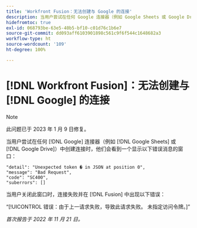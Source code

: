 ```yaml
---
title: 'Workfront Fusion：无法创建与 Google 的连接'
description: 当用户尝试在任何 Google 连接器（例如 Google Sheets 或 Google Drive）中创建连接时，不会创建连接并且用户会看到各种错误消息。
hidefromtoc: true
exl-id: 068793be-63e5-40b5-bf10-c01d76c1b6e7
source-git-commit: dd093aff6103901898c561c9f6f544c1648682a3
workflow-type: ht
source-wordcount: '109'
ht-degree: 100%

---
```


# [!DNL Workfront Fusion]：无法创建与 [!DNL Google] 的连接

>[!NOTE]
>
>此问题已于 2023 年 1 月 9 日修复。

当用户尝试在任何 [!DNL Google] 连接器（例如 [!DNL Google Sheets] 或 [!DNL Google Drive]）中创建连接时，他们会看到一个显示以下错误消息的窗口：

```
"detail": "Unexpected token � in JSON at position 0",
"message": "Bad Request",
"code": "SC400",
"suberrors": []
```

当用户关闭此窗口时，连接失败并在 [!DNL Fusion] 中出现以下错误：

“[!UICONTROL 错误：由于上一请求失败，导致此请求失败。 未指定访问令牌。]”

_首次报告于 2022 年 11 月 21 日。_
